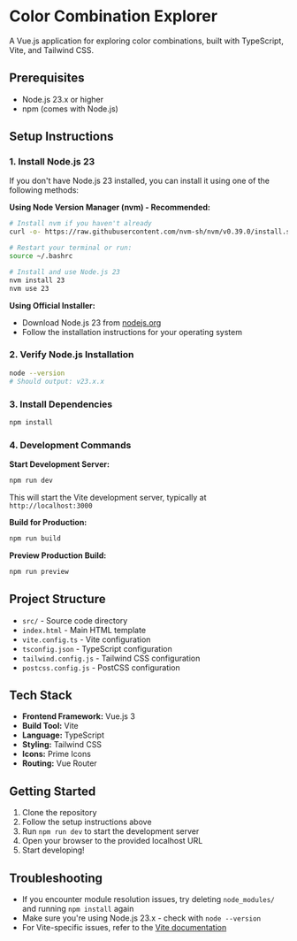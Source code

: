 # Color Combination Explorer

A Vue.js application for exploring color combinations, built with TypeScript, Vite, and Tailwind CSS.

## Prerequisites

- Node.js 23.x or higher
- npm (comes with Node.js)

## Setup Instructions

### 1. Install Node.js 23

If you don't have Node.js 23 installed, you can install it using one of the following methods:

**Using Node Version Manager (nvm) - Recommended:**

```bash
# Install nvm if you haven't already
curl -o- https://raw.githubusercontent.com/nvm-sh/nvm/v0.39.0/install.sh | bash

# Restart your terminal or run:
source ~/.bashrc

# Install and use Node.js 23
nvm install 23
nvm use 23
```

**Using Official Installer:**

- Download Node.js 23 from [nodejs.org](https://nodejs.org/)
- Follow the installation instructions for your operating system

### 2. Verify Node.js Installation

```bash
node --version
# Should output: v23.x.x
```

### 3. Install Dependencies

```bash
npm install
```

### 4. Development Commands

**Start Development Server:**

```bash
npm run dev
```

This will start the Vite development server, typically at `http://localhost:3000`

**Build for Production:**

```bash
npm run build
```

**Preview Production Build:**

```bash
npm run preview
```

## Project Structure

- `src/` - Source code directory
- `index.html` - Main HTML template
- `vite.config.ts` - Vite configuration
- `tsconfig.json` - TypeScript configuration
- `tailwind.config.js` - Tailwind CSS configuration
- `postcss.config.js` - PostCSS configuration

## Tech Stack

- **Frontend Framework:** Vue.js 3
- **Build Tool:** Vite
- **Language:** TypeScript
- **Styling:** Tailwind CSS
- **Icons:** Prime Icons
- **Routing:** Vue Router

## Getting Started

1. Clone the repository
2. Follow the setup instructions above
3. Run `npm run dev` to start the development server
4. Open your browser to the provided localhost URL
5. Start developing!

## Troubleshooting

- If you encounter module resolution issues, try deleting `node_modules/` and running `npm install` again
- Make sure you're using Node.js 23.x - check with `node --version`
- For Vite-specific issues, refer to the [Vite documentation](https://vitejs.dev/)
